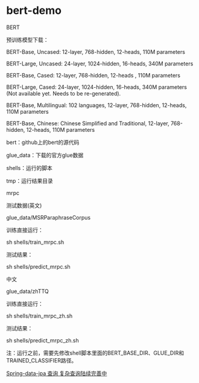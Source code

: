 # bert-demo

BERT

预训练模型下载：

BERT-Base, Uncased: 12-layer, 768-hidden, 12-heads, 110M parameters

BERT-Large, Uncased: 24-layer, 1024-hidden, 16-heads, 340M parameters

BERT-Base, Cased: 12-layer, 768-hidden, 12-heads , 110M parameters

BERT-Large, Cased: 24-layer, 1024-hidden, 16-heads, 340M parameters (Not available yet. Needs to be re-generated).

BERT-Base, Multilingual: 102 languages, 12-layer, 768-hidden, 12-heads, 110M parameters

BERT-Base, Chinese: Chinese Simplified and Traditional, 12-layer, 768-hidden, 12-heads, 110M parameters

bert：github上的bert的源代码

glue_data：下载的官方glue数据

shells：运行的脚本

tmp：运行结果目录

mrpc

测试数据(英文)

glue_data/MSRParaphraseCorpus

训练直接运行：

sh shells/train_mrpc.sh

测试结果：

sh shells/predict_mrpc.sh

中文

glue_data/zhTTQ

训练直接运行：

sh shells/train_mrpc_zh.sh

测试结果：

sh shells/predict_mrpc_zh.sh

注：运行之前，需要先修改shell脚本里面的BERT_BASE_DIR、GLUE_DIR和TRAINED_CLASSIFIER路径。

[Spring-data-jpa 查询  复杂查询陆续完善中](http://www.cnblogs.com/sxdcgaq8080/p/7894828.html)
